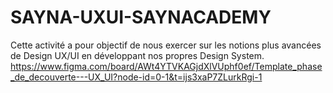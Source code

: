 # SAYNA-UXUI-SAYNACADEMY
Cette activité a pour objectif de nous exercer sur les notions plus avancées de Design UX/UI en développant nos propres Design System.
https://www.figma.com/board/AWt4YTVKAGjdXlVUphf0ef/Template_phase_de_decouverte---UX_UI?node-id=0-1&t=ijs3xaP7ZLurkRgi-1
